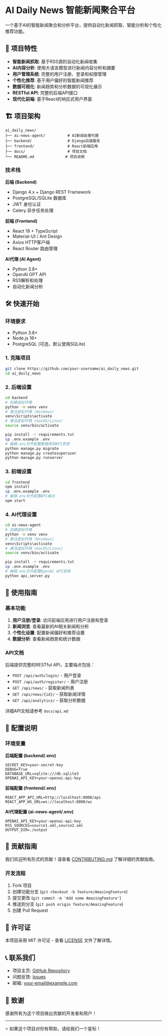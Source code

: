 # AI Daily News 智能新闻聚合平台

一个基于AI的智能新闻聚合和分析平台，提供自动化新闻抓取、智能分析和个性化推荐功能。

## 🚀 项目特性

- **智能新闻抓取**: 基于RSS源的自动化新闻收集
- **AI内容分析**: 使用大语言模型进行新闻内容分析和摘要
- **用户管理系统**: 完整的用户注册、登录和权限管理
- **个性化推荐**: 基于用户偏好的智能新闻推荐
- **数据可视化**: 新闻趋势和分析数据的可视化展示
- **RESTful API**: 完整的后端API接口
- **现代化前端**: 基于React的响应式用户界面

## 🏗️ 项目架构

```
ai_daily_news/
├── ai-news-agent/          # AI新闻处理代理
├── backend/                # Django后端服务
├── frontend/               # React前端应用
├── docs/                   # 项目文档
└── README.md              # 项目说明
```

### 技术栈

**后端 (Backend)**
- Django 4.x + Django REST Framework
- PostgreSQL/SQLite 数据库
- JWT 身份认证
- Celery 异步任务处理

**前端 (Frontend)**
- React 18 + TypeScript
- Material-UI / Ant Design
- Axios HTTP客户端
- React Router 路由管理

**AI代理 (AI Agent)**
- Python 3.8+
- OpenAI GPT API
- RSS解析和处理
- 自动化新闻分析

## 🛠️ 快速开始

### 环境要求

- Python 3.8+
- Node.js 16+
- PostgreSQL (可选，默认使用SQLite)

### 1. 克隆项目

```bash
git clone https://github.com/your-username/ai_daily_news.git
cd ai_daily_news
```

### 2. 后端设置

```bash
cd backend
# 创建虚拟环境
python -m venv venv
# 激活虚拟环境 (Windows)
venv\Scripts\activate
# 激活虚拟环境 (macOS/Linux)
source venv/bin/activate

pip install -r requirements.txt
cp .env.example .env
# 编辑.env文件配置数据库和API密钥
python manage.py migrate
python manage.py createsuperuser
python manage.py runserver
```

### 3. 前端设置

```bash
cd frontend
npm install
cp .env.example .env
# 编辑.env文件配置API端点
npm start
```

### 4. AI代理设置

```bash
cd ai-news-agent
# 创建虚拟环境
python -m venv venv
# 激活虚拟环境 (Windows)
venv\Scripts\activate
# 激活虚拟环境 (macOS/Linux)
source venv/bin/activate

pip install -r requirements.txt
cp .env.example .env
# 编辑.env文件配置OpenAI API密钥
python api_server.py
```

## 📖 使用指南

### 基本功能

1. **用户注册/登录**: 访问前端应用进行用户注册和登录
2. **新闻浏览**: 查看最新的AI相关新闻和分析
3. **个性化设置**: 配置新闻偏好和推荐设置
4. **数据分析**: 查看新闻趋势和统计数据

### API文档

后端提供完整的RESTful API，主要端点包括：

- `POST /api/auth/login/` - 用户登录
- `POST /api/auth/register/` - 用户注册
- `GET /api/news/` - 获取新闻列表
- `GET /api/news/{id}/` - 获取新闻详情
- `GET /api/analytics/` - 获取分析数据

详细API文档请参考 `docs/api.md`

## 🔧 配置说明

### 环境变量

**后端配置 (backend/.env)**
```
SECRET_KEY=your-secret-key
DEBUG=True
DATABASE_URL=sqlite:///db.sqlite3
OPENAI_API_KEY=your-openai-api-key
```

**前端配置 (frontend/.env)**
```
REACT_APP_API_URL=http://localhost:8000/api
REACT_APP_WS_URL=ws://localhost:8000/ws
```

**AI代理配置 (ai-news-agent/.env)**
```
OPENAI_API_KEY=your-openai-api-key
RSS_SOURCES=source1.xml,source2.xml
OUTPUT_DIR=./output
```

## 🤝 贡献指南

我们欢迎所有形式的贡献！请查看 [CONTRIBUTING.md](CONTRIBUTING.md) 了解详细的贡献指南。

### 开发流程

1. Fork 项目
2. 创建功能分支 (`git checkout -b feature/AmazingFeature`)
3. 提交更改 (`git commit -m 'Add some AmazingFeature'`)
4. 推送到分支 (`git push origin feature/AmazingFeature`)
5. 创建 Pull Request

## 📝 许可证

本项目采用 MIT 许可证 - 查看 [LICENSE](LICENSE) 文件了解详情。

## 📞 联系我们

- 项目主页: [GitHub Repository](https://github.com/your-username/ai_daily_news)
- 问题反馈: [Issues](https://github.com/your-username/ai_daily_news/issues)
- 邮箱: your-email@example.com

## 🙏 致谢

感谢所有为这个项目做出贡献的开发者和用户！

---

⭐ 如果这个项目对你有帮助，请给我们一个星标！